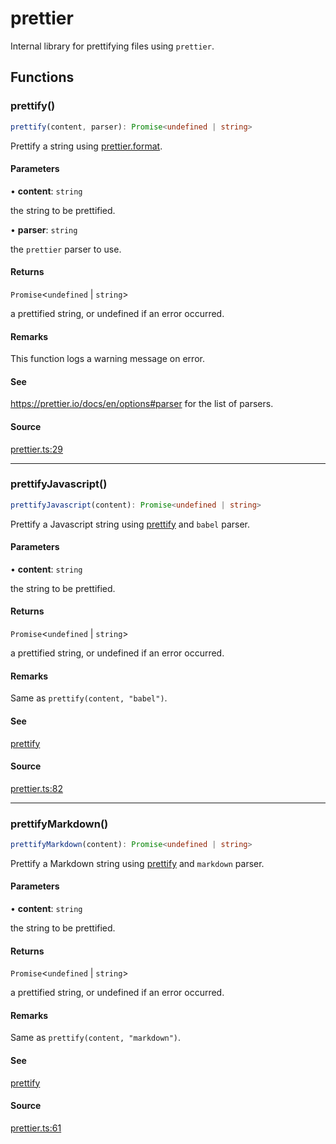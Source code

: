 # prettier

Internal library for prettifying files using `prettier`.

## Functions

### prettify()

```ts
prettify(content, parser): Promise<undefined | string>
```

Prettify a string using [prettier.format](https://prettier.io/docs/en/api#prettierformatsource-options).

#### Parameters

• **content**: `string`

the string to be prettified.

• **parser**: `string`

the `prettier` parser to use.

#### Returns

`Promise`\<`undefined` \| `string`\>

a prettified string, or undefined if an error occurred.

#### Remarks

This function logs a warning message on error.

#### See

https://prettier.io/docs/en/options#parser for the list of parsers.

#### Source

[prettier.ts:29](https://github.com/graphql-markdown/graphql-markdown/blob/4217d2c0/packages/utils/src/prettier.ts#L29)

---

### prettifyJavascript()

```ts
prettifyJavascript(content): Promise<undefined | string>
```

Prettify a Javascript string using [prettify](prettier.md#prettify) and `babel` parser.

#### Parameters

• **content**: `string`

the string to be prettified.

#### Returns

`Promise`\<`undefined` \| `string`\>

a prettified string, or undefined if an error occurred.

#### Remarks

Same as `prettify(content, "babel")`.

#### See

[prettify](prettier.md#prettify)

#### Source

[prettier.ts:82](https://github.com/graphql-markdown/graphql-markdown/blob/4217d2c0/packages/utils/src/prettier.ts#L82)

---

### prettifyMarkdown()

```ts
prettifyMarkdown(content): Promise<undefined | string>
```

Prettify a Markdown string using [prettify](prettier.md#prettify) and `markdown` parser.

#### Parameters

• **content**: `string`

the string to be prettified.

#### Returns

`Promise`\<`undefined` \| `string`\>

a prettified string, or undefined if an error occurred.

#### Remarks

Same as `prettify(content, "markdown")`.

#### See

[prettify](prettier.md#prettify)

#### Source

[prettier.ts:61](https://github.com/graphql-markdown/graphql-markdown/blob/4217d2c0/packages/utils/src/prettier.ts#L61)
